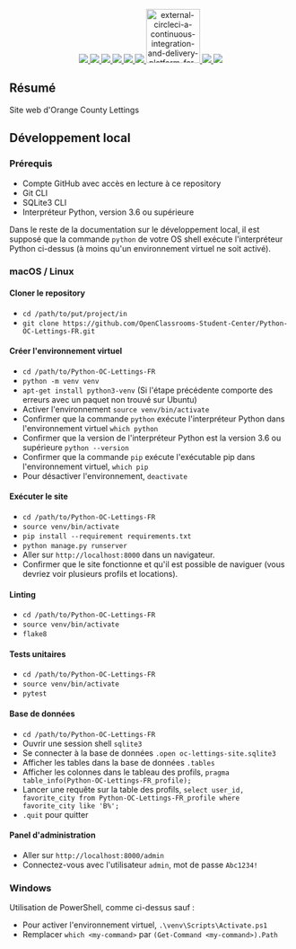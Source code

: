 
<p align="center">
  <a href="https://www.python.org/">
    <img src="https://skillicons.dev/icons?i=python" />
  </a>
  <a href="https://www.djangoproject.com/">
    <img src="https://skillicons.dev/icons?i=django" />
  </a>
  <a href="https://getbootstrap.com/">
    <img src="https://skillicons.dev/icons?i=bootstrap" />
  </a>
  <a href="https://www.w3schools.com/css/">
    <img src="https://skillicons.dev/icons?i=css" />
  </a>
  <a href="https://docs.sentry.io/">
    <img src="https://skillicons.dev/icons?i=sentry" />
  </a>
  <a href="https://www.docker.com/">
    <img src="https://skillicons.dev/icons?i=docker" />
  </a>
  <a href="https://circleci.com/docs/jobs-steps/">
    <img width="96" height="96" src="https://img.icons8.com/external-tal-revivo-light-tal-revivo/96/external-circleci-a-continuous-integration-and-delivery-platform-for-linux-macos-and-android-logo-light-tal-revivo.png" alt="external-circleci-a-continuous-integration-and-delivery-platform-for-linux-macos-and-android-logo-light-tal-revivo"/>
  </a>
  <a href="https://aws.amazon.com/fr/ec2/">
    <img src="https://skillicons.dev/icons?i=aws" />
  </a>
  <a href="https://www.sqlite.org/index.html">
    <img src="https://skillicons.dev/icons?i=sqlite" />
  </a> 
</p>

## Résumé

Site web d'Orange County Lettings

## Développement local

### Prérequis

- Compte GitHub avec accès en lecture à ce repository
- Git CLI
- SQLite3 CLI
- Interpréteur Python, version 3.6 ou supérieure

Dans le reste de la documentation sur le développement local, il est supposé que la commande `python` de votre OS shell exécute l'interpréteur Python ci-dessus (à moins qu'un environnement virtuel ne soit activé).

### macOS / Linux

#### Cloner le repository

- `cd /path/to/put/project/in`
- `git clone https://github.com/OpenClassrooms-Student-Center/Python-OC-Lettings-FR.git`

#### Créer l'environnement virtuel

- `cd /path/to/Python-OC-Lettings-FR`
- `python -m venv venv`
- `apt-get install python3-venv` (Si l'étape précédente comporte des erreurs avec un paquet non trouvé sur Ubuntu)
- Activer l'environnement `source venv/bin/activate`
- Confirmer que la commande `python` exécute l'interpréteur Python dans l'environnement virtuel
`which python`
- Confirmer que la version de l'interpréteur Python est la version 3.6 ou supérieure `python --version`
- Confirmer que la commande `pip` exécute l'exécutable pip dans l'environnement virtuel, `which pip`
- Pour désactiver l'environnement, `deactivate`

#### Exécuter le site

- `cd /path/to/Python-OC-Lettings-FR`
- `source venv/bin/activate`
- `pip install --requirement requirements.txt`
- `python manage.py runserver`
- Aller sur `http://localhost:8000` dans un navigateur.
- Confirmer que le site fonctionne et qu'il est possible de naviguer (vous devriez voir plusieurs profils et locations).

#### Linting

- `cd /path/to/Python-OC-Lettings-FR`
- `source venv/bin/activate`
- `flake8`

#### Tests unitaires

- `cd /path/to/Python-OC-Lettings-FR`
- `source venv/bin/activate`
- `pytest`

#### Base de données

- `cd /path/to/Python-OC-Lettings-FR`
- Ouvrir une session shell `sqlite3`
- Se connecter à la base de données `.open oc-lettings-site.sqlite3`
- Afficher les tables dans la base de données `.tables`
- Afficher les colonnes dans le tableau des profils, `pragma table_info(Python-OC-Lettings-FR_profile);`
- Lancer une requête sur la table des profils, `select user_id, favorite_city from
  Python-OC-Lettings-FR_profile where favorite_city like 'B%';`
- `.quit` pour quitter

#### Panel d'administration

- Aller sur `http://localhost:8000/admin`
- Connectez-vous avec l'utilisateur `admin`, mot de passe `Abc1234!`

### Windows

Utilisation de PowerShell, comme ci-dessus sauf :

- Pour activer l'environnement virtuel, `.\venv\Scripts\Activate.ps1` 
- Remplacer `which <my-command>` par `(Get-Command <my-command>).Path`
